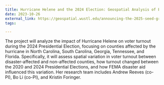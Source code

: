 ```yaml
---
title: Hurricane Helene and the 2024 Election: Geospatial Analysis of Electoral Disruptions in Hurricane-Affected States
date: 2023-10-26
external_link: https://geospatial.wustl.edu/announcing-the-2025-seed-grant-recipients/
tags:

---
```


The project will analyze the impact of Hurricane Helene on voter turnout during the 2024 Presidential Election, focusing on counties affected by the hurricane in North Carolina, South Carolina, Georgia, Tennessee, and Florida. Specifically, it will assess spatial variation in voter turnout between disaster-affected and non-affected counties, how turnout changed between the 2020 and 2024 Presidential Elections, and how FEMA disaster aid influenced this variation. Her research team includes Andrew Reeves (co-PI), Bo Li (co-PI), and Kristin Foringer.

<!--more-->
